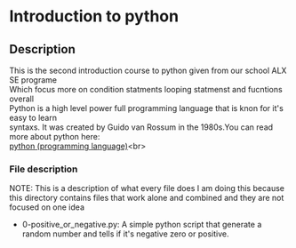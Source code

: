 # Introduction to python

## Description
This is the second introduction course to python given from our school ALX SE programe<br>
Which focus more on condition statments looping statmenst and fucntions overall<br>
Python is a high level power full programming language that is knon for it's easy to learn <br>
syntaxs. It was created by Guido van Rossum in the 1980s.You can read more about python here: <br>
[python (programming language)](https://en.wikipedia.org/wiki/Python_(programming_language))<br>

### File description
NOTE: This is a description of what every file does I am doing this because this directory 
contains files that work alone and combined and they are not focused on one idea

* 0-positive_or_negative.py: A simple python script that generate a random number and tells if it's negative zero or positive.
